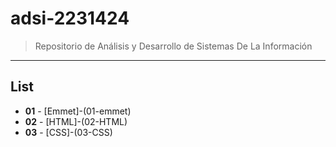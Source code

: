 # adsi-2231424
>Repositorio de Análisis y Desarrollo de Sistemas De La Información
---
## List

- **01** - [Emmet]-(01-emmet)
- **02** - [HTML]-(02-HTML)
- **03** - [CSS]-(03-CSS)

